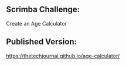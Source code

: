 ## Scrimba Challenge:
Create an Age Calculator

## Published Version:
https://thetechjournal.github.io/age-calculator/